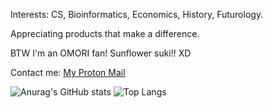 Interests: CS, Bioinformatics, Economics, History, Futurology.

Appreciating products that make a difference.

BTW I'm an OMORI fan! Sunflower suki!! XD

Contact me: [My Proton Mail](mailto:Leslie_Jiang@proton.me)

![Anurag's GitHub stats](https://github-readme-stats.vercel.app/api?username=Leslie-Jiang-Hamster&hide=contribs&show_icons=true&theme=dracula)
![Top Langs](https://github-readme-stats.vercel.app/api/top-langs/?username=Leslie-Jiang-Hamster&layout=compact&theme=dracula)
